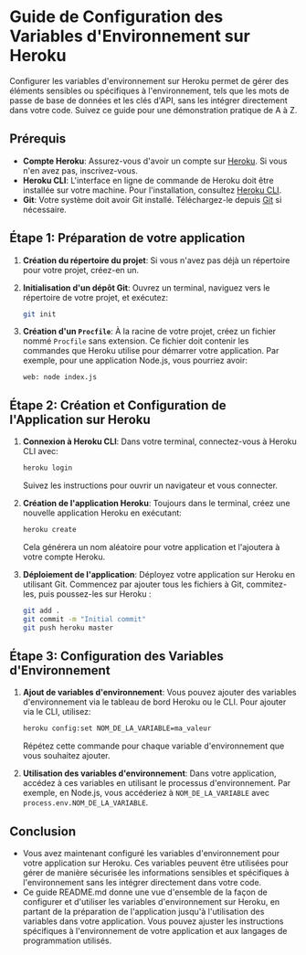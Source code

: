 # Guide de Configuration des Variables d'Environnement sur Heroku

Configurer les variables d'environnement sur Heroku permet de gérer des éléments sensibles ou spécifiques à l'environnement, tels que les mots de passe de base de données et les clés d'API, sans les intégrer directement dans votre code. Suivez ce guide pour une démonstration pratique de A à Z.

## Prérequis

- **Compte Heroku**: Assurez-vous d'avoir un compte sur [Heroku](https://www.heroku.com/). Si vous n'en avez pas, inscrivez-vous.
- **Heroku CLI**: L'interface en ligne de commande de Heroku doit être installée sur votre machine. Pour l'installation, consultez [Heroku CLI](https://devcenter.heroku.com/articles/heroku-cli).
- **Git**: Votre système doit avoir Git installé. Téléchargez-le depuis [Git](https://git-scm.com/downloads) si nécessaire.

## Étape 1: Préparation de votre application

1. **Création du répertoire du projet**:
   Si vous n'avez pas déjà un répertoire pour votre projet, créez-en un.

2. **Initialisation d'un dépôt Git**:
   Ouvrez un terminal, naviguez vers le répertoire de votre projet, et exécutez:
   ```bash
   git init
   ```
3. **Création d'un `Procfile`**:
   À la racine de votre projet, créez un fichier nommé `Procfile` sans extension. Ce fichier doit contenir les commandes que Heroku utilise pour démarrer votre application. Par exemple, pour une application Node.js, vous pourriez avoir:
   ```
   web: node index.js
   ```

## Étape 2: Création et Configuration de l'Application sur Heroku

1. **Connexion à Heroku CLI**:
   Dans votre terminal, connectez-vous à Heroku CLI avec:
   ```bash
   heroku login
   ```
   Suivez les instructions pour ouvrir un navigateur et vous connecter.

2. **Création de l'application Heroku**:
   Toujours dans le terminal, créez une nouvelle application Heroku en exécutant:
   ```bash
   heroku create
   ```
   Cela générera un nom aléatoire pour votre application et l'ajoutera à votre compte Heroku.

3. **Déploiement de l'application**:
   Déployez votre application sur Heroku en utilisant Git. Commencez par ajouter tous les fichiers à Git, commitez-les, puis poussez-les sur Heroku :
   ```bash
   git add .
   git commit -m "Initial commit"
   git push heroku master
   ```

## Étape 3: Configuration des Variables d'Environnement

1. **Ajout de variables d'environnement**:
   Vous pouvez ajouter des variables d'environnement via le tableau de bord Heroku ou le CLI. Pour ajouter via le CLI, utilisez:
   ```bash
   heroku config:set NOM_DE_LA_VARIABLE=ma_valeur
   ```
   Répétez cette commande pour chaque variable d'environnement que vous souhaitez ajouter.

2. **Utilisation des variables d'environnement**:
   Dans votre application, accédez à ces variables en utilisant le processus d'environnement. Par exemple, en Node.js, vous accéderiez à `NOM_DE_LA_VARIABLE` avec `process.env.NOM_DE_LA_VARIABLE`.

## Conclusion

- Vous avez maintenant configuré les variables d'environnement pour votre application sur Heroku. Ces variables peuvent être utilisées pour gérer de manière sécurisée les informations sensibles et spécifiques à l'environnement sans les intégrer directement dans votre code.
- Ce guide README.md donne une vue d'ensemble de la façon de configurer et d'utiliser les variables d'environnement sur Heroku, en partant de la préparation de l'application jusqu'à l'utilisation des variables dans votre application. Vous pouvez ajuster les instructions spécifiques à l'environnement de votre application et aux langages de programmation utilisés.
